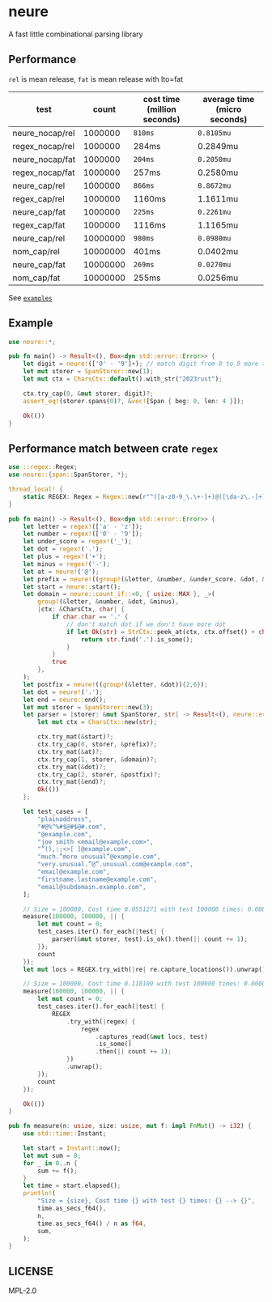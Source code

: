# neure

A fast little combinational parsing library

## Performance

`rel` is mean release, `fat` is mean release with lto=fat

| test |  count  | cost time (million seconds) | average time (micro seconds) |
|-----------------|---------|------|----------    |
| neure_nocap/rel | 1000000 | `810ms` | `0.8105mu` |
| regex_nocap/rel | 1000000 | 284ms | 0.2849mu |
| neure_nocap/fat | 1000000 | `204ms` | `0.2050mu` |
| regex_nocap/fat | 1000000 | 257ms | 0.2580mu |
| neure_cap/rel | 1000000 | `866ms` | `0.8672mu` |
| regex_cap/rel | 1000000 | 1160ms | 1.1611mu |
| neure_cap/fat | 1000000 | `225ms` | `0.2261mu` |
| regex_cap/fat | 1000000 | 1116ms | 1.1165mu |
| neure_cap/rel | 10000000 | `980ms` | `0.0980mu` |
| nom_cap/rel | 10000000 | 401ms | 0.0402mu |
| neure_cap/fat | 10000000 | `269ms` | `0.0270mu` |
| nom_cap/fat | 10000000 | 255ms | 0.0256mu |

See [`examples`](https://github.com/araraloren/neure/tree/main/examples)

## Example

```rust
use neure::*;

pub fn main() -> Result<(), Box<dyn std::error::Error>> {
    let digit = neure!(['0' - '9']+); // match digit from 0 to 9 more than once
    let mut storer = SpanStorer::new(1);
    let mut ctx = CharsCtx::default().with_str("2023rust");

    ctx.try_cap(0, &mut storer, digit)?;
    assert_eq!(storer.spans(0)?, &vec![Span { beg: 0, len: 4 }]);

    Ok(())
}
```

## Performance match between crate `regex`

```rust
use ::regex::Regex;
use neure::{span::SpanStorer, *};

thread_local! {
    static REGEX: Regex = Regex::new(r"^([a-z0-9_\.\+-]+)@([\da-z\.-]+)\.([a-z\.]{2,6})$").unwrap();
}

pub fn main() -> Result<(), Box<dyn std::error::Error>> {
    let letter = regex!(['a' - 'z']);
    let number = regex!(['0' - '9']);
    let under_score = regex!('_');
    let dot = regex!('.');
    let plus = regex!('+');
    let minus = regex!('-');
    let at = neure!('@');
    let prefix = neure!((group!(&letter, &number, &under_score, &dot, &plus, &minus))+);
    let start = neure::start();
    let domain = neure::count_if::<0, { usize::MAX }, _>(
        group!(&letter, &number, &dot, &minus),
        |ctx: &CharsCtx, char| {
            if char.char == '.' {
                // don't match dot if we don't have more dot
                if let Ok(str) = StrCtx::peek_at(ctx, ctx.offset() + char.offset + 1) {
                    return str.find('.').is_some();
                }
            }
            true
        },
    );
    let postfix = neure!((group!(&letter, &dot)){2,6});
    let dot = neure!('.');
    let end = neure::end();
    let mut storer = SpanStorer::new(3);
    let parser = |storer: &mut SpanStorer, str| -> Result<(), neure::err::Error> {
        let mut ctx = CharsCtx::new(str);

        ctx.try_mat(&start)?;
        ctx.try_cap(0, storer, &prefix)?;
        ctx.try_mat(&at)?;
        ctx.try_cap(1, storer, &domain)?;
        ctx.try_mat(&dot)?;
        ctx.try_cap(2, storer, &postfix)?;
        ctx.try_mat(&end)?;
        Ok(())
    };

    let test_cases = [
        "plainaddress",
        "#@%^%#$@#$@#.com",
        "@example.com",
        "joe smith <email@example.com>",
        "”(),:;<>[ ]@example.com",
        "much.”more unusual”@example.com",
        "very.unusual.”@”.unusual.com@example.com",
        "email@example.com",
        "firstname.lastname@example.com",
        "email@subdomain.example.com",
    ];

    // Size = 100000, Cost time 0.0551271 with test 100000 times: 0.000000551271 --> 300000
    measure(100000, 100000, || {
        let mut count = 0;
        test_cases.iter().for_each(|test| {
            parser(&mut storer, test).is_ok().then(|| count += 1);
        });
        count
    });
    let mut locs = REGEX.try_with(|re| re.capture_locations()).unwrap();

    // Size = 100000, Cost time 0.110109 with test 100000 times: 0.00000110109 --> 300000
    measure(100000, 100000, || {
        let mut count = 0;
        test_cases.iter().for_each(|test| {
            REGEX
                .try_with(|regex| {
                    regex
                        .captures_read(&mut locs, test)
                        .is_some()
                        .then(|| count += 1);
                })
                .unwrap();
        });
        count
    });

    Ok(())
}

pub fn measure(n: usize, size: usize, mut f: impl FnMut() -> i32) {
    use std::time::Instant;

    let start = Instant::now();
    let mut sum = 0;
    for _ in 0..n {
        sum += f();
    }
    let time = start.elapsed();
    println!(
        "Size = {size}, Cost time {} with test {} times: {} --> {}",
        time.as_secs_f64(),
        n,
        time.as_secs_f64() / n as f64,
        sum,
    );
}
```

## LICENSE

MPL-2.0